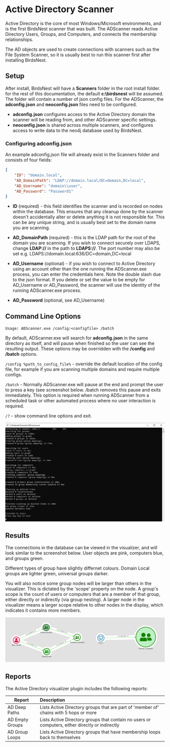# Active Directory Scanner

Active Directory is the core of most Windows/Microsoft environments, and is the first BirdsNest scanner that was built. The ADScanner reads Active Directory Users, Groups, and Computers, and connects the membership relationships. 

The AD objects are used to create connections with scanners such as the File System Scanner, so it is usually best to run this scanner first after installing BirdsNest.

## Setup
After install, BirdsNest will have a **Scanners** folder in the root install folder. for the rest of this documentation, the default **c:\birdsnest** will be assumed. The folder will contain a number of json config files. For the ADScanner, the **adconfig.json** and **neoconfig.json** files need to be configured.

* **adconfig.json** configures access to the Active Directory domain the scanner will be reading from, and other ADScanner specific settings.
* **neoconfig.json** is shared across multiple scanners, and configures access to write data to the neo4j database used by BirdsNest. 


### Configuring adconfig.json
An example adconfig.json file will already exist in the Scanners folder and consists of four fields:

```json
{
    "ID": "domain.local",
    "AD_DomainPath": "LDAP://domain.local/DC=domain,DC=local",
    "AD_Username": "domain\\user",
    "AD_Password": "Password1"
}
```

* **ID** (required) - this field identifies the scanner and is recorded on nodes within the database. This ensures that any cleanup done by the scanner doesn't accidentally alter or delete anything it is not responsible for. This can be any unique string, and is usually best set to the domain name you are scanning. 

* **AD_DomainPath** (required) - this is the LDAP path for the root of the domain you are scanning. If you wish to connect securely over LDAPS, change **LDAP://** in the path to **LDAPS://**. The port number may also be set e.g. LDAPS://domain.local:636/DC=domain,DC=local

* **AD_Username** (optional) - if you wish to connect to Active Directory using an account other than the one running the ADScanner.exe process, you can enter the credentials here. Note the double slash due to the json format. If you delete or set the value to be empty for AD_Username or AD_Password, the scanner will use the identity of the running ADScanner.exe process.

* **AD_Password** (optional, see AD_Username) 


## Command Line Options

    Usage: ADScanner.exe /config:<configfile> /batch

By default, ADScanner.exe will search for **adconfig.json** in the same directory as itself, and will pause when finished so the user can see the resulting output. These options may be overridden with the **/config** and **/batch** options.

`/config %path_to_config_file%` - override the default location of the config file, for example if you are scanning multiple domains and require multiple configs. 

`/batch` - Normally ADScanner.exe will pause at the end and prompt the user to press a key (see screenshot below. /batch removes this pause and exits immediately. This option is required when running ADScanner from a scheduled task or other automated process where no user interaction is required. 

`/?` - show command line options and exit.

![Output](/documentation/image/active-directory/output.png)


## Results
The connections in the database can be viewed in the visualizer, and will look similar to the screenshot below. User objects are pink, computers blue, and groups green. 

Different types of group have slightly differnet colours. Domain Local groups are lighter green, universal groups darker.

You will also notice some group nodes will be larger than others in the visualizer. This is dictated by the 'scope' property on the node. A group's scope is the count of users or computers that are a member of that group, either directly or indirectly (via group nesting). A larger node in the visualizer means a larger scope relative to other nodes in the display, which indicates it contains more members.  


![Basic Path](/documentation/image/active-directory/basic-path.png)


## Reports
The Active Directory visualizer plugin includes the following reports:

|Report            |Description|
|------------------|:---|
|AD Deep Paths     |Lists Active Directory groups that are part of 'member of' chains with 5 hops or more|
|AD Empty Groups   |Lists Active Directory groups that contain no users or computers, either directly or indirectly|
|AD Group Loops    |Lists Active Directory groups that have membership loops back to themselves|
